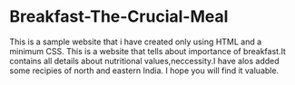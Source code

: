 # Breakfast-The-Crucial-Meal
This is a sample website that i have created only using HTML and a minimum CSS. This is a website that tells about importance of breakfast.It contains all details about nutritional values,neccessity.I have alos added some recipies of north and eastern India. I hope you will find it valuable.

